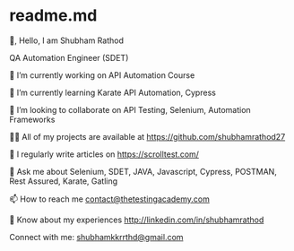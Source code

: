 # readme.md
👋, Hello, I am Shubham Rathod

QA Automation Engineer (SDET)

🔭 I’m currently working on API Automation  Course

🌱 I’m currently learning Karate API Automation, Cypress

👯 I’m looking to collaborate on API Testing, Selenium, Automation Frameworks

👨‍💻 All of my projects are available at https://github.com/shubhamrathod27

📝 I regularly write articles on https://scrolltest.com/

💬 Ask me about Selenium, SDET, JAVA, Javascript, Cypress, POSTMAN, Rest Assured, Karate, Gatling

📫 How to reach me contact@thetestingacademy.com

📄 Know about my experiences http://linkedin.com/in/shubhamrathod

Connect with me:
shubhamkkrrthd@gmail.com
